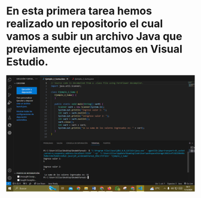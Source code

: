 # En esta primera tarea hemos realizado un repositorio el cual vamos a subir un archivo Java que previamente ejecutamos en Visual Estudio.

![](https://github.com/Leon-zam/Actividad1-DAW_Narcisa_Zambrano/blob/main/ImagenArcJava.png)
